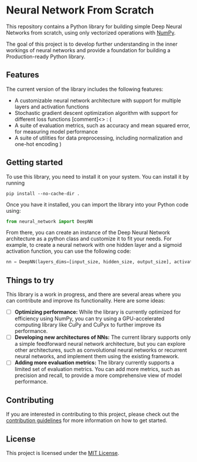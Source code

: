 # Neural Network From Scratch

This repository contains a Python library for building simple Deep Neural Networks from scratch, using only vectorized operations with [NumPy](https://numpy.org/). 

The goal of this project is to develop further understanding in the inner workings of neural networks and provide a foundation for building a Production-ready Python library.

## Features

The current version of the library includes the following features:

-   A customizable neural network architecture with support for multiple layers and activation functions
-   Stochastic gradient descent optimization algorithm with support for different loss functions
[comment]<> : (
-   A suite of evaluation metrics, such as accuracy and mean squared error, for measuring model performance
-   A suite of utilities for data preprocessing, including normalization and one-hot encoding
)
## Getting started

To use this library, you need to install it on your system. You can install it by running 

```shell
pip install --no-cache-dir .
```

Once you have it installed, you can import the library into your Python code using:

```python
from neural_network import DeepNN
```

From there, you can create an instance of the Deep Neural Network architecture as a python class and customize it to fit your needs. For example, to create a neural network with one hidden layer and a sigmoid activation function, you can use the following code:

```python
nn = DeepNN(layers_dims=[input_size, hidden_size, output_size], activations=["sigmoid", "sigmoid"])
```

## Things to try

This library is a work in progress, and there are several areas where you can contribute and improve its functionality. Here are some ideas:

- [ ]   **Optimizing performance:** While the library is currently optimized for efficiency using NumPy, you can try using a GPU-accelerated computing library like CuPy and CuPyx  to further improve its performance.
- [ ]   **Developing new architectures of NNs:** The current library supports only a simple feedforward neural network architecture, but you can explore other architectures, such as convolutional neural networks or recurrent neural networks, and implement them using the existing framework.
- [ ]   **Adding more evaluation metrics:** The library currently supports a limited set of evaluation metrics. You can add more metrics, such as precision and recall, to provide a more comprehensive view of model performance.

## Contributing

If you are interested in contributing to this project, please check out the [contribution guidelines](https://chat.openai.com/CONTRIBUTING.md) for more information on how to get started.

## License

This project is licensed under the [MIT License](https://chat.openai.com/LICENSE).
